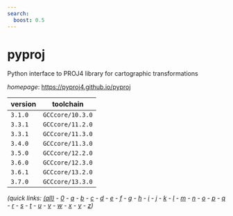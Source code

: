 ```yaml
---
search:
  boost: 0.5
---
```

# pyproj

Python interface to PROJ4 library for cartographic transformations

*homepage*: <https://pyproj4.github.io/pyproj>

version | toolchain
--------|----------
``3.1.0`` | ``GCCcore/10.3.0``
``3.3.1`` | ``GCCcore/11.2.0``
``3.3.1`` | ``GCCcore/11.3.0``
``3.4.0`` | ``GCCcore/11.3.0``
``3.5.0`` | ``GCCcore/12.2.0``
``3.6.0`` | ``GCCcore/12.3.0``
``3.6.1`` | ``GCCcore/13.2.0``
``3.7.0`` | ``GCCcore/13.3.0``


*(quick links: [(all)](../index.md) - [0](../0/index.md) - [a](../a/index.md) - [b](../b/index.md) - [c](../c/index.md) - [d](../d/index.md) - [e](../e/index.md) - [f](../f/index.md) - [g](../g/index.md) - [h](../h/index.md) - [i](../i/index.md) - [j](../j/index.md) - [k](../k/index.md) - [l](../l/index.md) - [m](../m/index.md) - [n](../n/index.md) - [o](../o/index.md) - [p](../p/index.md) - [q](../q/index.md) - [r](../r/index.md) - [s](../s/index.md) - [t](../t/index.md) - [u](../u/index.md) - [v](../v/index.md) - [w](../w/index.md) - [x](../x/index.md) - [y](../y/index.md) - [z](../z/index.md))*

